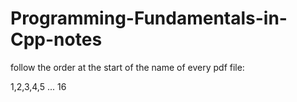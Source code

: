 # Programming-Fundamentals-in-Cpp-notes

follow the order at the start of the name of every pdf file:

1,2,3,4,5 ... 16
